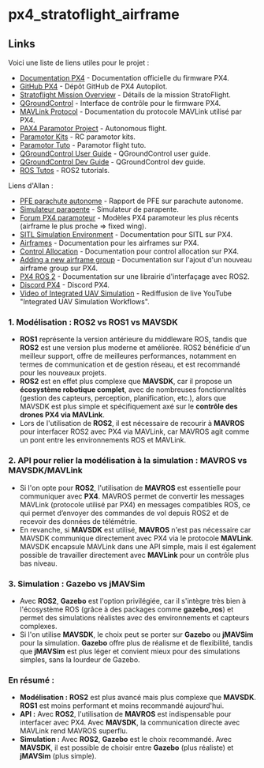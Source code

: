 # px4_stratoflight_airframe

## Links
Voici une liste de liens utiles pour le projet :

- [Documentation PX4](https://docs.px4.io) - Documentation officielle du firmware PX4.
- [GitHub PX4](https://github.com/PX4/PX4-Autopilot) - Dépôt GitHub de PX4 Autopilot.
- [Stratoflight Mission Overview](https://stratoflight.com/mission-overview) - Détails de la mission StratoFlight.
- [QGroundControl](https://qgroundcontrol.com/) - Interface de contrôle pour le firmware PX4.
- [MAVLink Protocol](https://mavlink.io/en/) - Documentation du protocole MAVLink utilisé par PX4.
- [PAX4 Paramotor Project](https://discuss.px4.io/t/px4-paramotor-project-2-first-autonomous-mission-rtl-altitude-stabilized-flight/31125?u=junwoo0914) - Autonomous flight.
- [Paramotor Kits](https://www.opale-paramodels.com/gb/20-rc-paramotor-kits) - RC paramotor kits.
- [Paramotor Tuto](https://www.youtube.com/watch?v=-71S14kg7aU) - Paramotor flight tuto.
- [QGroundControl User Guide](https://docs.qgroundcontrol.com/master/en/qgc-user-guide/) - QGroundControl user guide.
- [QGroundControl Dev Guide](https://docs.qgroundcontrol.com/master/en/qgc-dev-guide/) - QGroundControl dev guide.
- [ROS Tutos](https://docs.ros.org/en/humble/Tutorials.html) - ROS2 tutorials.



Liens d'Allan :

- [PFE parachute autonome](https://www.ensta-bretagne.fr/jaulin/rapport_pfe_kevin_bedin.pdf) - Rapport de PFE sur parachute autonome.
- [Simulateur parapente](https://liberiste.com/simulateur-parapente-gratuit/) - Simulateur de parapente.
- [Forum PX4 paramoteur](https://discuss.px4.io/c/px4/paramotor/51) - Modèles PX4 paramoteur les plus récents (airframe le plus proche => fixed wing).
- [SITL Simulation Environment](https://docs.px4.io/main/en/simulation/#sitl-simulation-environment) - Documentation pour SITL sur PX4.
- [Airframes](https://docs.px4.io/main/en/dev_airframes/) - Documentation pour les airframes sur PX4.
- [Control Allocation](https://docs.px4.io/main/en/concept/control_allocation.html) - Documentation pour control allocation sur PX4.
- [Adding a new airframe group](https://docs.px4.io/main/en/dev_airframes/adding_a_new_frame.html#adding-a-new-airframe-group) - Documentation sur l'ajout d'un nouveau airframe group sur PX4.
- [PX4 ROS 2](https://docs.px4.io/main/en/ros2/px4_ros2_interface_lib.html) - Documentation sur une librairie d'interfaçage avec ROS2.
- [Discord PX4](https://discord.gg/dronecode) - Discord PX4.
- [Video of Integrated UAV Simulation](https://www.youtube.com/live/j4EZoyoVZD8?si=WFofWvx0o-Q3I7TE) - Rediffusion de live YouTube "Integrated UAV Simulation Workflows".










### 1. **Modélisation : ROS2 vs ROS1 vs MAVSDK**
   - **ROS1** représente la version antérieure du middleware ROS, tandis que **ROS2** est une version plus moderne et améliorée. ROS2 bénéficie d'un meilleur support, offre de meilleures performances, notamment en termes de communication et de gestion réseau, et est recommandé pour les nouveaux projets.
   - **ROS2** est en effet plus complexe que **MAVSDK**, car il propose un **écosystème robotique complet**, avec de nombreuses fonctionnalités (gestion des capteurs, perception, planification, etc.), alors que MAVSDK est plus simple et spécifiquement axé sur le **contrôle des drones PX4 via MAVLink**.
   - Lors de l'utilisation de **ROS2**, il est nécessaire de recourir à **MAVROS** pour interfacer ROS2 avec PX4 via MAVLink, car MAVROS agit comme un pont entre les environnements ROS et MAVLink.

### 2. **API pour relier la modélisation à la simulation : MAVROS vs MAVSDK/MAVLink**
   - Si l'on opte pour **ROS2**, l'utilisation de **MAVROS** est essentielle pour communiquer avec **PX4**. MAVROS permet de convertir les messages MAVLink (protocole utilisé par PX4) en messages compatibles ROS, ce qui permet d’envoyer des commandes de vol depuis ROS2 et de recevoir des données de télémétrie.
   - En revanche, si **MAVSDK** est utilisé, **MAVROS** n'est pas nécessaire car MAVSDK communique directement avec PX4 via le protocole **MAVLink**. MAVSDK encapsule MAVLink dans une API simple, mais il est également possible de travailler directement avec **MAVLink** pour un contrôle plus bas niveau.

### 3. **Simulation : Gazebo vs jMAVSim**
   - Avec **ROS2**, **Gazebo** est l'option privilégiée, car il s'intègre très bien à l'écosystème ROS (grâce à des packages comme **gazebo_ros**) et permet des simulations réalistes avec des environnements et capteurs complexes.
   - Si l'on utilise **MAVSDK**, le choix peut se porter sur **Gazebo** ou **jMAVSim** pour la simulation. **Gazebo** offre plus de réalisme et de flexibilité, tandis que **jMAVSim** est plus léger et convient mieux pour des simulations simples, sans la lourdeur de Gazebo.

### **En résumé** :
- **Modélisation :** **ROS2** est plus avancé mais plus complexe que **MAVSDK**. **ROS1** est moins performant et moins recommandé aujourd'hui.
- **API :** Avec **ROS2**, l'utilisation de **MAVROS** est indispensable pour interfacer avec PX4. Avec **MAVSDK**, la communication directe avec MAVLink rend MAVROS superflu.
- **Simulation :** Avec **ROS2**, **Gazebo** est le choix recommandé. Avec **MAVSDK**, il est possible de choisir entre **Gazebo** (plus réaliste) et **jMAVSim** (plus simple).

